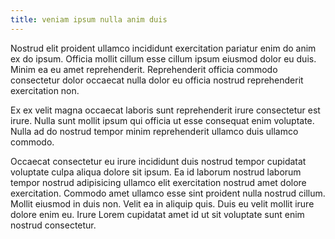```yaml
---
title: veniam ipsum nulla anim duis
---
```


Nostrud elit proident ullamco incididunt exercitation pariatur enim do anim ex do ipsum. Officia mollit cillum esse cillum ipsum eiusmod dolor eu duis. Minim ea eu amet reprehenderit. Reprehenderit officia commodo consectetur dolor occaecat nulla dolor eu officia nostrud reprehenderit exercitation non.

Ex ex velit magna occaecat laboris sunt reprehenderit irure consectetur est irure. Nulla sunt mollit ipsum qui officia ut esse consequat enim voluptate. Nulla ad do nostrud tempor minim reprehenderit ullamco duis ullamco commodo.

Occaecat consectetur eu irure incididunt duis nostrud tempor cupidatat voluptate culpa aliqua dolore sit ipsum. Ea id laborum nostrud laborum tempor nostrud adipisicing ullamco elit exercitation nostrud amet dolore exercitation. Commodo amet ullamco esse sint proident nulla nostrud cillum. Mollit eiusmod in duis non. Velit ea in aliquip quis. Duis eu velit mollit irure dolore enim eu. Irure Lorem cupidatat amet id ut sit voluptate sunt enim nostrud consectetur.